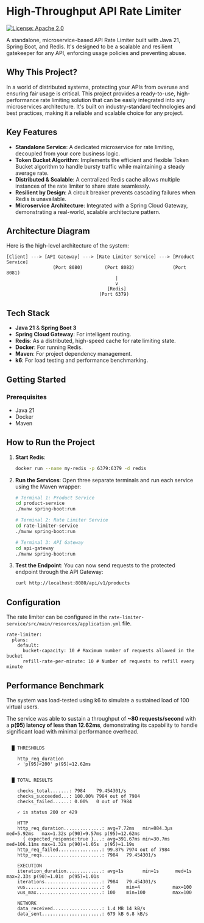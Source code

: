 # High-Throughput API Rate Limiter

[![License: Apache 2.0](https://img.shields.io/badge/License-Apache%202.0-blue.svg)](https://opensource.org/licenses/Apache-2.0)

A standalone, microservice-based API Rate Limiter built with Java 21, Spring Boot, and Redis. It's designed to be a scalable and resilient gatekeeper for any API, enforcing usage policies and preventing abuse.

## Why This Project?

In a world of distributed systems, protecting your APIs from overuse and ensuring fair usage is critical. This project provides a ready-to-use, high-performance rate limiting solution that can be easily integrated into any microservices architecture. It's built on industry-standard technologies and best practices, making it a reliable and scalable choice for any project.

## Key Features

* **Standalone Service**: A dedicated microservice for rate limiting, decoupled from your core business logic.
* **Token Bucket Algorithm**: Implements the efficient and flexible Token Bucket algorithm to handle bursty traffic while maintaining a steady average rate.
* **Distributed & Scalable**: A centralized Redis cache allows multiple instances of the rate limiter to share state seamlessly.
* **Resilient by Design**: A circuit breaker prevents cascading failures when Redis is unavailable.
* **Microservice Architecture**: Integrated with a Spring Cloud Gateway, demonstrating a real-world, scalable architecture pattern.

## Architecture Diagram

Here is the high-level architecture of the system:

```
[Client] ---> [API Gateway] ---> [Rate Limiter Service] ---> [Product Service]
                 (Port 8080)        (Port 8082)              (Port 8081)
                                        |
                                        v
                                     [Redis]
                                  (Port 6379)
```

## Tech Stack

* **Java 21** & **Spring Boot 3**
* **Spring Cloud Gateway**: For intelligent routing.
* **Redis**: As a distributed, high-speed cache for rate limiting state.
* **Docker**: For running Redis.
* **Maven**: For project dependency management.
* **k6**: For load testing and performance benchmarking.

## Getting Started

### Prerequisites

* Java 21
* Docker
* Maven

## How to Run the Project

1.  **Start Redis**:
    ```bash
    docker run --name my-redis -p 6379:6379 -d redis
    ```

2.  **Run the Services**:
    Open three separate terminals and run each service using the Maven wrapper:
    ```bash
    # Terminal 1: Product Service
    cd product-service
    ./mvnw spring-boot:run

    # Terminal 2: Rate Limiter Service
    cd rate-limiter-service
    ./mvnw spring-boot:run

    # Terminal 3: API Gateway
    cd api-gateway
    ./mvnw spring-boot:run
    ```

3.  **Test the Endpoint**:
    You can now send requests to the protected endpoint through the API Gateway:
    ```bash
    curl http://localhost:8080/api/v1/products
    ```
## Configuration

The rate limiter can be configured in the `rate-limiter-service/src/main/resources/application.yml` file.

```
rate-limiter:
  plans:
    default:
      bucket-capacity: 10 # Maximum number of requests allowed in the bucket
      refill-rate-per-minute: 10 # Number of requests to refill every minute
```

## Performance Benchmark

The system was load-tested using k6 to simulate a sustained load of 100 virtual users.

The service was able to sustain a throughput of **~80 requests/second** with a **p(95) latency of less than 12.62ms**, demonstrating its capability to handle significant load with minimal performance overhead.

```

  █ THRESHOLDS

    http_req_duration
    ✓ 'p(95)<200' p(95)=12.62ms


  █ TOTAL RESULTS

    checks_total.......: 7984    79.454301/s
    checks_succeeded...: 100.00% 7984 out of 7984
    checks_failed......: 0.00%   0 out of 7984

    ✓ is status 200 or 429

    HTTP
    http_req_duration..............: avg=7.72ms   min=884.3µs med=5.92ms   max=1.32s p(90)=9.57ms p(95)=12.62ms
      { expected_response:true }...: avg=391.67ms min=30.7ms  med=106.11ms max=1.32s p(90)=1.05s  p(95)=1.19s
    http_req_failed................: 99.87% 7974 out of 7984
    http_reqs......................: 7984   79.454301/s

    EXECUTION
    iteration_duration.............: avg=1s       min=1s      med=1s       max=2.33s p(90)=1.01s  p(95)=1.01s
    iterations.....................: 7984   79.454301/s
    vus............................: 6      min=4            max=100
    vus_max........................: 100    min=100          max=100

    NETWORK
    data_received..................: 1.4 MB 14 kB/s
    data_sent......................: 679 kB 6.8 kB/s
